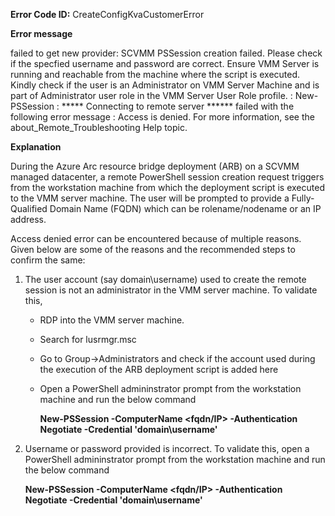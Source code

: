 **Error Code ID:** CreateConfigKvaCustomerError

**Error message**
  
  failed to get new provider:  SCVMM PSSession creation failed. Please check if the specfied username and password are correct. Ensure VMM Server is running and reachable from the machine where the script is executed. Kindly check if the user is an Administrator on VMM Server Machine and is part of Administrator user role in the VMM Server User Role profile.   : New-PSSession : ***** Connecting to remote server ****** failed with the following  error message : Access is denied. For more information, see the about_Remote_Troubleshooting Help topic.

**Explanation**

During the Azure Arc resource bridge deployment (ARB) on a SCVMM managed datacenter, a remote PowerShell session creation request triggers from the workstation machine from which the deployment script is executed to the VMM server machine. The user will be prompted to provide a Fully-Qualified Domain Name (FQDN) which can be rolename/nodename or an IP address.

Access denied error can be encountered because of multiple reasons. Given below are some of the reasons and the recommended steps to confirm the same:

1) The user account (say domain\username) used to create the remote session is not an administrator in the VMM server machine. To validate this,
   - RDP into the VMM server machine.
   - Search for lusrmgr.msc
   - Go to Group->Administrators and check if the account used during the execution of the ARB deployment script is added here
   - Open a PowerShell admininstrator prompt from the workstation machine and run the below command

     **New-PSSession -ComputerName <fqdn/IP> -Authentication Negotiate -Credential 'domain\username'**

2) Username or password provided is incorrect. To validate this, open a PowerShell admininstrator prompt from the workstation machine and run the below command

     **New-PSSession -ComputerName <fqdn/IP> -Authentication Negotiate -Credential 'domain\username'**
